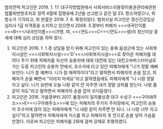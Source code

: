 범죄전력
피고인은 2019. 1. 17. 대구지방법원에서 사회서비스이용및이용권관리에관한법률위반방조죄로 징역 4월에 집행유예 2년을 선고받고 같은 달 23. 항소하였으나, 위 항소가 기각되고, 위 판결은 2019. 7. 6. 확정되었다.
범죄사실
피고인은 정신건강임상심리사 1급 자격증을 소지하고 있으면서 2008. 3.경부터 피해자 <<<내국인이름>>>B<<</내국인이름>>>(가명, 여, <<<연도>>>C<<</연도>>>생)의 정신이상 증세에 대해 심리 상담을 하여 왔다.
1. 피고인은 2016. 1. 1.경 상담을 받기 위해 피고인이 있는 충북 음성군에 있는 사회복지시설인 <<<사회복지시설>>>'D'<<</사회복지시설>>>로 찾아온 피해자를 데려다 주기 위해 피해자를 자신의 승용차에 태워 대전에 있는 대전고속버스터미널로 가는 도중 피고인의 승용차 안에서, 조수석에 타고 있던 피해자에게 "니가 정말 예뻐 보인다. 니가 참 예쁘다. 니가 참 매력적이다"라고 말하면서 피해자의 손을 잡고, 피해자가 손을 빼면서 "이러지 마세요"라고 말하였음에도 피해자에게 "나 니랑 정말 자고 싶다. 니가 요번에 오늘 나랑 같이 안 자주면 내가 정말 상처를 받는다. 나랑 좀 같이 자도"라고 말하면서 피해자의 손을 잡아 쓰다듬었다.
2. 피고인은 2016. 가을경부터 2017. 봄경사이 일자불상경 대구 수성구 <<<구아래주소>>>E<<</구아래주소>>>에 있는 피해자의 주거지 주차장에서, 피고인의 승용차 조수석에 앉아 있는 피해자에게 "니 내랑 같이 자주면 안 되나. 나 니랑 너무 자고 싶다"라고 말하면서 피해자에게 키스를 하고 피해자의 옷 안으로 손을 넣어 가슴을 만졌다.
이로써 피고인은 피해자를 2회에 걸쳐 강제로 추행하였다.
